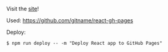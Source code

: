 Visit the [site](https://chrisp19.github.io/)!

Used: https://github.com/gitname/react-gh-pages

Deploy:
```
$ npm run deploy -- -m "Deploy React app to GitHub Pages"
```